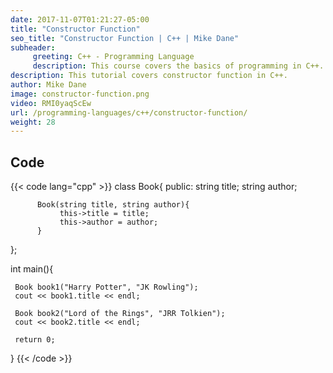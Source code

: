 ```yaml
---
date: 2017-11-07T01:21:27-05:00
title: "Constructor Function"
seo_title: "Constructor Function | C++ | Mike Dane"
subheader:
     greeting: C++ - Programming Language
     description: This course covers the basics of programming in C++. Work your way through the videos/articles and I'll teach you everything you need to know to start your programming journey!
description: This tutorial covers constructor function in C++.
author: Mike Dane
image: constructor-function.png
video: RMI0yaqScEw
url: /programming-languages/c++/constructor-function/
weight: 28
---
```


## Code

{{< code lang="cpp" >}}
class Book{
     public:
          string title;
          string author;

          Book(string title, string author){
               this->title = title;
               this->author = author;
          }
};

int main(){

     Book book1("Harry Potter", "JK Rowling");
     cout << book1.title << endl;

     Book book2("Lord of the Rings", "JRR Tolkien");
     cout << book2.title << endl;

     return 0;
}
{{< /code >}}